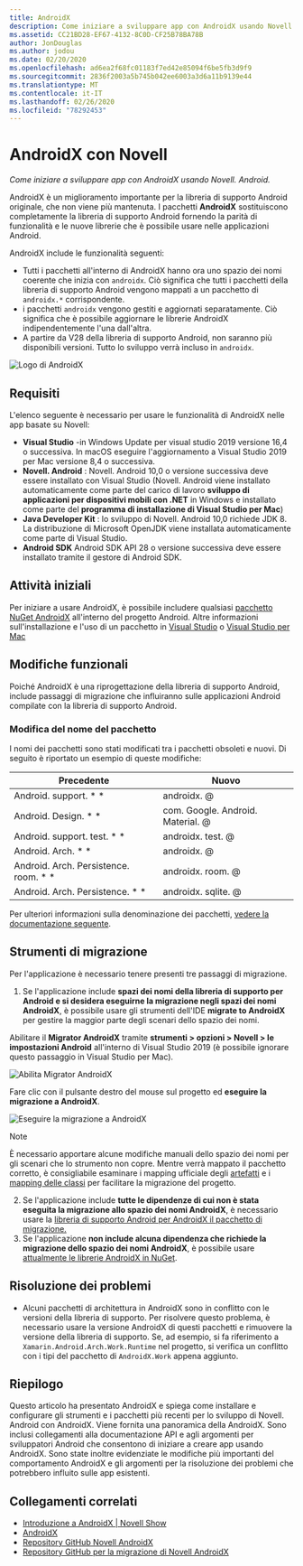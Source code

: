 ```yaml
---
title: AndroidX
description: Come iniziare a sviluppare app con AndroidX usando Novell. Android.
ms.assetid: CC21BD28-EF67-4132-8C0D-CF25B78BA78B
author: JonDouglas
ms.author: jodou
ms.date: 02/20/2020
ms.openlocfilehash: ad6ea2f68fc01183f7ed42e85094f6be5fb3d9f9
ms.sourcegitcommit: 2836f2003a5b745b042ee6003a3d6a11b9139e44
ms.translationtype: MT
ms.contentlocale: it-IT
ms.lasthandoff: 02/26/2020
ms.locfileid: "78292453"
---
```

# <a name="androidx-with-xamarin"></a>AndroidX con Novell

_Come iniziare a sviluppare app con AndroidX usando Novell. Android._

AndroidX è un miglioramento importante per la libreria di supporto Android originale, che non viene più mantenuta. I pacchetti **AndroidX** sostituiscono completamente la libreria di supporto Android fornendo la parità di funzionalità e le nuove librerie che è possibile usare nelle applicazioni Android.

AndroidX include le funzionalità seguenti:

- Tutti i pacchetti all'interno di AndroidX hanno ora uno spazio dei nomi coerente che inizia con `androidx`. Ciò significa che tutti i pacchetti della libreria di supporto Android vengono mappati a un pacchetto di `androidx.*` corrispondente.
- i pacchetti `androidx` vengono gestiti e aggiornati separatamente. Ciò significa che è possibile aggiornare le librerie AndroidX indipendentemente l'una dall'altra.
- A partire da V28 della libreria di supporto Android, non saranno più disponibili versioni. Tutto lo sviluppo verrà incluso in `androidx`.

![Logo di AndroidX](~/android/platform/androidx-images/AndroidXLogo.png)

## <a name="requirements"></a>Requisiti

L'elenco seguente è necessario per usare le funzionalità di AndroidX nelle app basate su Novell:

- **Visual Studio** -in Windows Update per visual studio 2019 versione 16,4 o successiva. In macOS eseguire l'aggiornamento a Visual Studio 2019 per Mac versione 8,4 o successiva.
- **Novell. Android** : Novell. Android 10,0 o versione successiva deve essere installato con Visual Studio (Novell. Android viene installato automaticamente come parte del carico di lavoro **sviluppo di applicazioni per dispositivi mobili con .NET** in Windows e installato come parte del **programma di installazione di Visual Studio per Mac**)
- **Java Developer Kit** : lo sviluppo di Novell. Android 10,0 richiede JDK 8. La distribuzione di Microsoft OpenJDK viene installata automaticamente come parte di Visual Studio.
- **Android SDK** Android SDK API 28 o versione successiva deve essere installato tramite il gestore di Android SDK.

## <a name="get-started"></a>Attività iniziali

Per iniziare a usare AndroidX, è possibile includere qualsiasi [pacchetto NuGet AndroidX](https://www.nuget.org/packages?q=Tags%3A%22AndroidX%22+Authors%3A%22Microsoft%22) all'interno del progetto Android. Altre informazioni sull'installazione e l'uso di un pacchetto in [Visual Studio](https://docs.microsoft.com/nuget/quickstart/install-and-use-a-package-in-visual-studio) o [Visual Studio per Mac](https://docs.microsoft.com/nuget/quickstart/install-and-use-a-package-in-visual-studio-mac)

## <a name="behavior-changes"></a>Modifiche funzionali

Poiché AndroidX è una riprogettazione della libreria di supporto Android, include passaggi di migrazione che influiranno sulle applicazioni Android compilate con la libreria di supporto Android.

### <a name="package-name-change"></a>Modifica del nome del pacchetto
I nomi dei pacchetti sono stati modificati tra i pacchetti obsoleti e nuovi. Di seguito è riportato un esempio di queste modifiche:

| Precedente                    | Nuovo                    |
| ---------------------- | ---------------------- |
| Android. support. * *     | androidx. @             |
| Android. Design. * *      | com. Google. Android. Material. @ |
| Android. support. test. * * | androidx. test. @       |
| Android. Arch. * *        | androidx. @             |
| Android. Arch. Persistence. room. * * | androidx. room. @ |
| Android. Arch. Persistence. * * | androidx. sqlite. @ |

Per ulteriori informazioni sulla denominazione dei pacchetti, [vedere la documentazione seguente](https://developer.android.com/jetpack/androidx/migrate#artifact_mappings).

## <a name="migration-tooling"></a>Strumenti di migrazione

Per l'applicazione è necessario tenere presenti tre passaggi di migrazione.

1. Se l'applicazione include **spazi dei nomi della libreria di supporto per Android e si desidera eseguirne la migrazione negli spazi dei nomi AndroidX**, è possibile usare gli strumenti dell'IDE **migrate to AndroidX** per gestire la maggior parte degli scenari dello spazio dei nomi. 

Abilitare il **Migrator AndroidX** tramite **strumenti > opzioni > Novell > le impostazioni Android** all'interno di Visual Studio 2019 (è possibile ignorare questo passaggio in Visual Studio per Mac).

![Abilita Migrator AndroidX](~/android/platform/androidx-images/EnableAndroidXMigrator.png)

Fare clic con il pulsante destro del mouse sul progetto ed **eseguire la migrazione a AndroidX**.

![Eseguire la migrazione a AndroidX](~/android/platform/androidx-images/MigrateToAndroidX.png)

> [!NOTE] 
> È necessario apportare alcune modifiche manuali dello spazio dei nomi per gli scenari che lo strumento non copre. Mentre verrà mappato il pacchetto corretto, è consigliabile esaminare i mapping ufficiale degli [artefatti](https://developer.android.com/jetpack/androidx/migrate/artifact-mappings) e i [mapping delle classi](https://developer.android.com/jetpack/androidx/migrate/class-mappings) per facilitare la migrazione del progetto.

2. Se l'applicazione include **tutte le dipendenze di cui non è stata eseguita la migrazione allo spazio dei nomi AndroidX**, è necessario usare la [libreria di supporto Android per AndroidX il pacchetto di migrazione.](https://www.nuget.org/packages/Xamarin.AndroidX.Migration)
3. Se l'applicazione **non include alcuna dipendenza che richiede la migrazione dello spazio dei nomi AndroidX**, è possibile usare [attualmente le librerie AndroidX in NuGet](https://www.nuget.org/packages?q=Tags%3A%22AndroidX%22+Authors%3A%22Microsoft%22).

## <a name="troubleshooting"></a>Risoluzione dei problemi

- Alcuni pacchetti di architettura in AndroidX sono in conflitto con le versioni della libreria di supporto. Per risolvere questo problema, è necessario usare la versione AndroidX di questi pacchetti e rimuovere la versione della libreria di supporto. Se, ad esempio, si fa riferimento a `Xamarin.Android.Arch.Work.Runtime` nel progetto, si verifica un conflitto con i tipi del pacchetto di `AndroidX.Work` appena aggiunto.

## <a name="summary"></a>Riepilogo

Questo articolo ha presentato AndroidX e spiega come installare e configurare gli strumenti e i pacchetti più recenti per lo sviluppo di Novell. Android con AndroidX. Viene fornita una panoramica della AndroidX. Sono inclusi collegamenti alla documentazione API e agli argomenti per sviluppatori Android che consentono di iniziare a creare app usando AndroidX. Sono state inoltre evidenziate le modifiche più importanti del comportamento AndroidX e gli argomenti per la risoluzione dei problemi che potrebbero influito sulle app esistenti.

## <a name="related-links"></a>Collegamenti correlati

- [Introduzione a AndroidX | Novell Show](https://www.youtube.com/watch?v=M_l3RjTev5A)
- [AndroidX](https://developer.android.com/jetpack/androidx)
- [Repository GitHub Novell AndroidX](https://github.com/xamarin/AndroidX)
- [Repository GitHub per la migrazione di Novell AndroidX](https://github.com/xamarin/XamarinAndroidXMigration)
